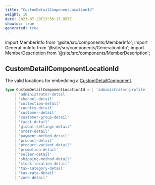 ```yaml
---
title: "CustomDetailComponentLocationId"
weight: 10
date: 2023-07-20T13:56:17.857Z
showtoc: true
generated: true
---
```

<!-- This file was generated from the Vendure source. Do not modify. Instead, re-run the "docs:build" script -->
import MemberInfo from '@site/src/components/MemberInfo';
import GenerationInfo from '@site/src/components/GenerationInfo';
import MemberDescription from '@site/src/components/MemberDescription';


## CustomDetailComponentLocationId

<GenerationInfo sourceFile="packages/admin-ui/src/lib/core/src/common/component-registry-types.ts" sourceLine="111" packageName="@vendure/admin-ui" />

The valid locations for embedding a <a href='/admin-ui-api/custom-detail-components/custom-detail-component#customdetailcomponent'>CustomDetailComponent</a>.

```ts title="Signature"
type CustomDetailComponentLocationId = | 'administrator-profile'
    | 'administrator-detail'
    | 'channel-detail'
    | 'collection-detail'
    | 'country-detail'
    | 'customer-detail'
    | 'customer-group-detail'
    | 'facet-detail'
    | 'global-settings-detail'
    | 'order-detail'
    | 'payment-method-detail'
    | 'product-detail'
    | 'product-variant-detail'
    | 'promotion-detail'
    | 'seller-detail'
    | 'shipping-method-detail'
    | 'stock-location-detail'
    | 'tax-category-detail'
    | 'tax-rate-detail'
    | 'zone-detail'
```
